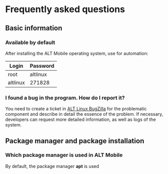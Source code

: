 # Frequently asked questions

## Basic information

### Available by default

After installing the ALT Mobile operating system, use for automation:

| Login    | Password |
| -------- | -------- |
| root     | altlinux |
| altlinux | 271828   |

### I found a bug in the program. How do I report it?

You need to create a ticket in [ALT Linux BugZilla](https://bugzilla.altlinux.org) for the problematic component and describe in detail the essence of the problem. If necessary, developers can request more detailed information, as well as logs of the system.

## Package manager and package installation

### Which package manager is used in ALT Mobile

By default, the package manager **apt** is used
